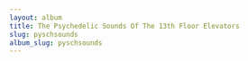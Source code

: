 ```yaml
---
layout: album
title: The Psychedelic Sounds Of The 13th Floor Elevators
slug: pyschsounds
album_slug: pyschsounds
---
```

